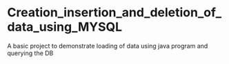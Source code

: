 # Creation_insertion_and_deletion_of_data_using_MYSQL
A basic project to demonstrate loading of data using java program and querying the DB

